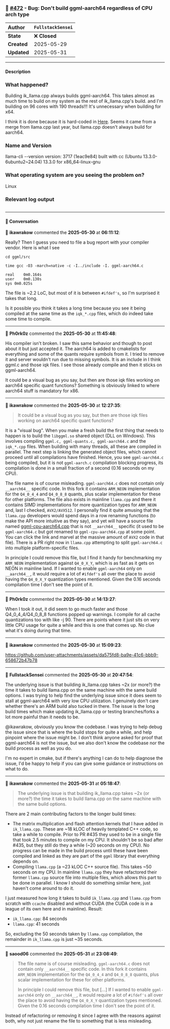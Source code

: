 ### 🐛 [#472](https://github.com/ikawrakow/ik_llama.cpp/issues/472) - Bug: Don't build ggml-aarch64 regardless of CPU arch type

| **Author** | `FullstackSensei` |
| :--- | :--- |
| **State** | ❌ **Closed** |
| **Created** | 2025-05-29 |
| **Updated** | 2025-05-31 |

---

#### Description

### What happened?

Building ik_llama.cpp always builds ggml-aarch64. This takes almost as much time to build on my system as the rest of ik_llama.cpp's build. and I'm building on 96 cores with 190 threads!!! It's unnecessary when building for x64.

I think it is done because it is hard-coded in [Here](https://github.com/ikawrakow/ik_llama.cpp/blob/1eac9e8487646ee7af00d6d91e10c0cc21ab38c1/ggml/src/CMakeLists.txt#L1376). Seems it came from a merge from llama.cpp last year, but llama.cpp doesn't always build for aarch64.

### Name and Version

llama-cli --version
version: 3717 (1eac9e84)
built with cc (Ubuntu 13.3.0-6ubuntu2~24.04) 13.3.0 for x86_64-linux-gnu

### What operating system are you seeing the problem on?

Linux

### Relevant log output

```shell

```

---

#### 💬 Conversation

👤 **ikawrakow** commented the **2025-05-30** at **06:11:12**:<br>

Really? Then I guess you need to file a bug report with your compiler vendor. Here is what I see
```
cd ggml/src

time gcc -O3 -march=native -c -I../include -I. ggml-aarch64.c 

real	0m0.164s
user	0m0.130s
sys	0m0.025s
```

The file is ~2.2 LoC, but most of it is between `#ifdef's`, so I'm surprised it takes that long.

Is it possible you think it takes a long time because you see it being compiled at the same time as the `iqk_*.cpp` files, which do indeed take some time to compile.

---

👤 **Ph0rk0z** commented the **2025-05-30** at **11:45:48**:<br>

His compiler isn't broken. I saw this same behavior and though to post about it but just accepted it. The aarch64 is added to cmakelists for everything and some of the quants require symbols from it. I tried to remove it and server wouldn't run due to missing symbols. It is an include in I think ggml.c and those iqk files. I see those already compile and then it sticks on ggml-aarch64. 

It could be a visual bug as you say, but then are those iqk files working on aarch64 specific quant functions? Something is obviously linked to where aarch64 stuff is mandatory for x86.

---

👤 **ikawrakow** commented the **2025-05-30** at **12:27:35**:<br>

> It could be a visual bug as you say, but then are those iqk files working on aarch64 specific quant functions?

It is a "visual bug". When you make a fresh build the first thing that needs to happen is to build the `libggml.so` shared object (DLL on Windows). This involves compiling `ggml.c, ggml-quants.c, ggml-aarch64.c` and the `iqk_*.cpp` files. When building with many threads, all these are compiled in parallel. The next step is linking the generated object files, which cannot proceed until all compilations have finished. Hence, you see `ggml-aarch64.c` being compiled, but it is not `ggml-aarch.c` compilation blocking progress, its compilation is done in a small fraction of a second (0.16 seconds on my CPU).

The file name is of course misleading. `ggml-aarch64.c` does not contain only `__aarch64__` specific code. In this fork it contains `ARM_NEON` implementation for the `Q4_0_4_4` and `Q4_0_8_8` quants, plus scalar implementation for these for other platforms. The file also exists in mainline `llama.cpp` and there it contains SIMD implementations for more quantization types for `ARM_NEON` and, last I checked, `AVX2/AVX512`. I personally find it quite amusing that the `llama.cpp` developers would spend days in a row renaming functions (to make the API more intuitive as they say), and yet will have a source file named [ggml-cpu-aarch64.cpp](https://github.com/ggml-org/llama.cpp/blob/master/ggml/src/ggml-cpu/ggml-cpu-aarch64.cpp) that is not `__aarch64__` specific (it used to be `ggml-aarch64.c` but got renamed to `ggml-cpu-aarch64.cpp` at some point. You can click the link and marvel at the massive amount of `AVX2` code in that file). There is a PR right now in `llama.cpp` attempting to split `ggml-aarch64.c` into multiple platform-specific files.

In principle I could remove this file, but I find it handy for benchmarking my `ARM_NEON` implementation against `Q4_0_X_Y`, which is as fast as it gets on NEON in mainline land. If I wanted to enable `ggml-aarch64` only on `__aarch64__`, it would require a lot of `#ifdef's` all over the place to avoid having the `Q4_0_X_Y` quantization types mentioned. Given the 0.16 seconds compilation time I don't see the point of it.

---

👤 **Ph0rk0z** commented the **2025-05-30** at **14:13:27**:<br>

When I took it out, it did seem to go much faster and those Q4_0_4_4/Q4_0_8_8 functions popped up warnings. I compile for all cache quantizations too with like -j 90. There are points where it just sits on very little CPU usage for quite a while and this is one that comes up. No clue what it's doing during that time.

---

👤 **ikawrakow** commented the **2025-05-30** at **15:09:23**:<br>

https://github.com/user-attachments/assets/da575fd8-ba9e-41c6-bbb9-658672b47b78

---

👤 **FullstackSensei** commented the **2025-05-30** at **20:47:54**:<br>

The underlying issue is that building ik_llama.cpp takes ~2x (or more?) the time it takes to build llama.cpp on the same machine with the same build options. I was trying to help find the underlying issue since it does seem to stall at ggml-aarch64 with very low CPU utilization. I genuinely don't care whether there's an ARM build also tucked in there. The issue is the long build times which make updating ik_llama.cpp or testing branches/forks a lot more painful than it needs to be.

@ikawrakow, obviously you know the codebase. I was trying to help debug the issue since that is where the build stops for quite a while, and help pinpoint where the issue might be. I don't think anyone asked for proof that ggml-aarch64 is not the issue, but we also don't know the codebase nor the build process as well as you do.

I'm no expert in cmake, but if there's anything I can do to help diagnose the issue, I'd be happy to help if you can give some guidance or instructions on what to do.

---

👤 **ikawrakow** commented the **2025-05-31** at **05:18:47**:<br>

> The underlying issue is that building ik_llama.cpp takes ~2x (or more?) the time it takes to build llama.cpp on the same machine with the same build options.

There are 2 main contributing factors to the longer build times:
* The matrix multiplication and flash attention kernels that I have added in `ik_llama.cpp`. These are ~18 kLOC of heavily templated C++ code, so take a while to compile. Prior to PR #435 they used to be in a single file that took 2.5 minutes to compile on my CPU. It shouldn't be so bad after #435, but they still do they a while (~20 seconds on my CPU). No progress can be made in the build process until these have been compiled and linked as they are part of the `ggml` library that everything depends on.
* Compiling `llama.cpp` (a ~23 kLOC C++ source file). This takes ~50 seconds on my CPU. In mainline `llama.cpp` they have refactored their former `llama.cpp` source file into multiple files, which allows this part to be done in parallel. I know I should do something similar here, just haven't come around to do it.

I just measured how long it takes to build `ik_llama.cpp` and `llama.cpp` from scratch with `ccache` disabled and without CUDA (the CUDA code is in a league of its own here and in mainline). Result:
* `ik_llama.cpp`:   84 seconds
* `llama.cpp`: 41 seconds

So, excluding the 50 seconds taken by `llama.cpp` compilation, the remainder in `ik_llama.cpp` is just ~35 seconds.

---

👤 **saood06** commented the **2025-05-31** at **23:08:49**:<br>

> The file name is of course misleading. `ggml-aarch64.c` does not contain only `__aarch64__` specific code. In this fork it contains `ARM_NEON` implementation for the `Q4_0_4_4` and `Q4_0_8_8` quants, plus scalar implementation for these for other platforms. 
> 
> In principle I could remove this file, but [...] If I wanted to enable `ggml-aarch64` only on `__aarch64__`, it would require a lot of `#ifdef's` all over the place to avoid having the `Q4_0_X_Y` quantization types mentioned. Given the 0.16 seconds compilation time I don't see the point of it.

Instead of refactoring or removing it since I agree with the reasons against both, why not just rename the file to something that is less misleading.